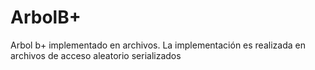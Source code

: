 # ArbolB+

Arbol b+ implementado en archivos. La implementación es realizada en archivos de acceso aleatorio serializados
